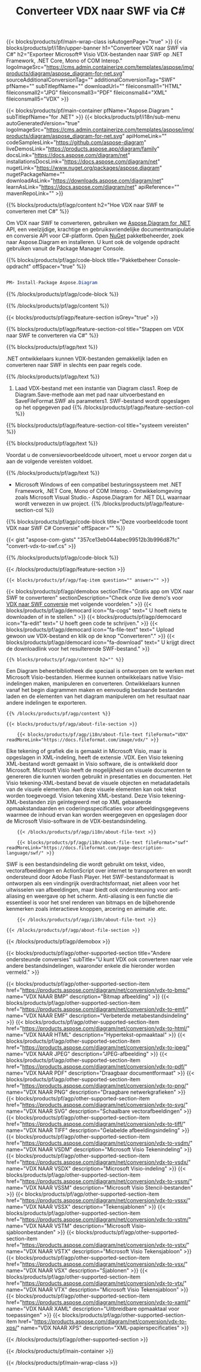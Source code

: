 ﻿---
title: Converteer VDX naar SWF via C# 
weight: 1080
url: /nl/net/conversion/vdx-to-swf/ 
description: Voorbeeldcode voor conversie van VDX naar SWF C#. Gebruik API voorbeeldcode voor batch-VDX-bestanden naar SWF-conversie binnen VB.NET, Asp.NET of een op .NET gebaseerde applicatie.
---
{{< blocks/products/pf/main-wrap-class isAutogenPage="true" >}}
{{< blocks/products/pf/i18n/upper-banner h1="Converteer VDX naar SWF via C#" h2="Exporteer Microsoft® Visio VDX-bestanden naar SWF op .NET Framework, .NET Core, Mono of COM Interop." logoImageSrc="https://cms.admin.containerize.com/templates/aspose/img/products/diagram/aspose_diagram-for-net.svg" sourceAdditionalConversionTag="" additionalConversionTag="SWF" pfName="" subTitlepfName="" downloadUrl="" fileiconsmall1="HTML" fileiconsmall2="JPG" fileiconsmall3="PDF" fileiconsmall4="XML" fileiconsmall5="VDX" >}}

{{< blocks/products/pf/main-container pfName="Aspose.Diagram " subTitlepfName="for .NET" >}}
{{< blocks/products/pf/i18n/sub-menu autoGeneratedVersion="true" logoImageSrc="https://cms.admin.containerize.com/templates/aspose/img/products/diagram/aspose_diagram-for-net.svg" apiHomeLink="" codeSamplesLink="https://github.com/aspose-diagram" liveDemosLink="https://products.aspose.app/diagram/family" docsLink="https://docs.aspose.com/diagram/net" installationsDocsLink="https://docs.aspose.com/diagram/net" nugetLink="https://www.nuget.org/packages/aspose.diagram" nugetPackageName="" downloadAsLink="https://downloads.aspose.com/diagram/net" learnAsLink="https://docs.aspose.com/diagram/net" apiReference="" mavenRepoLink="" >}}

{{% blocks/products/pf/agp/content h2="Hoe VDX naar SWF te converteren met C#" %}}

 Om VDX naar SWF te converteren, gebruiken we
 [Aspose.Diagram for .NET](https://products.aspose.com/diagram/net) 
 API, een veelzijdige, krachtige en gebruiksvriendelijke documentmanipulatie en conversie API voor C#-platform. Open
 [NuGet](https://www.nuget.org/packages/aspose.diagram) 
 pakketbeheerder, zoek naar
 Aspose.Diagram 
 en installeren. U kunt ook de volgende opdracht gebruiken vanuit de Package Manager Console.

{{% blocks/products/pf/agp/code-block title="Pakketbeheer Console-opdracht" offSpacer="true" %}}

```cs

PM> Install-Package Aspose.Diagram


```

{{% /blocks/products/pf/agp/code-block %}}

{{% /blocks/products/pf/agp/content %}}

{{< blocks/products/pf/agp/feature-section isGrey="true" >}}

{{% blocks/products/pf/agp/feature-section-col title="Stappen om VDX naar SWF te converteren via C#" %}}

{{% blocks/products/pf/agp/text %}}

 .NET ontwikkelaars kunnen VDX-bestanden gemakkelijk laden en converteren naar SWF in slechts een paar regels code.

{{% /blocks/products/pf/agp/text %}}

1. Laad VDX-bestand met een instantie van Diagram class1. Roep de Diagram.Save-methode aan met pad naar uitvoerbestand en SaveFileFormat.SWF als parameters1. SWF-bestand wordt opgeslagen op het opgegeven pad
{{% /blocks/products/pf/agp/feature-section-col %}}

{{% blocks/products/pf/agp/feature-section-col title="systeem vereisten" %}}

{{% blocks/products/pf/agp/text %}}

 Voordat u de conversievoorbeeldcode uitvoert, moet u ervoor zorgen dat u aan de volgende vereisten voldoet.

{{% /blocks/products/pf/agp/text %}}

- Microsoft Windows of een compatibel besturingssysteem met .NET Framework, .NET Core, Mono of COM Interop.- Ontwikkelomgeving zoals Microsoft Visual Studio.- Aspose.Diagram for .NET DLL waarnaar wordt verwezen in uw project.
{{% /blocks/products/pf/agp/feature-section-col %}}

{{% blocks/products/pf/agp/code-block title="Deze voorbeeldcode toont VDX naar SWF C# Conversie" offSpacer="" %}}

{{< gist "aspose-com-gists" "357ce13eb044abec99512b3b996d87fc" "convert-vdx-to-swf.cs" >}}

{{% /blocks/products/pf/agp/code-block %}}

{{< /blocks/products/pf/agp/feature-section >}}

    {{< blocks/products/pf/agp/faq-item question="" answer="" >}}
 

<!-- aboutfile Starts -->

{{< blocks/products/pf/agp/demobox sectionTitle="Gratis app om VDX naar SWF te converteren" sectionDescription="Check onze live demo\'s voor [VDX naar SWF conversie](https://products.aspose.app/diagram/conversion/vdx-to-swf) met volgende voordelen." >}}
        {{< blocks/products/pf/agp/democard icon="fa-cogs" text=" U hoeft niets te downloaden of in te stellen." >}}
        {{< blocks/products/pf/agp/democard icon="fa-edit" text=" U hoeft geen code te schrijven." >}}
        {{< blocks/products/pf/agp/democard icon="fa-file-text" text=" Upload gewoon uw VDX-bestand en klik op de knop \"Converteren\"." >}}
        {{< blocks/products/pf/agp/democard icon="fa-download" text=" U krijgt direct de downloadlink voor het resulterende SWF-bestand." >}}

    {{% blocks/products/pf/agp/content h2="" %}}

 Een Diagram beheerbibliotheek die speciaal is ontworpen om te werken met Microsoft Visio-bestanden. Hiermee kunnen ontwikkelaars native Visio-indelingen maken, manipuleren en converteren. Ontwikkelaars kunnen vanaf het begin diagrammen maken en eenvoudig bestaande bestanden laden en de elementen van het diagram manipuleren om het resultaat naar andere indelingen te exporteren.



    {{% /blocks/products/pf/agp/content %}}

    {{< blocks/products/pf/agp/about-file-section >}}

        {{< blocks/products/pf/agp/i18n/about-file-text fileFormat="VDX" readMoreLink="https://docs.fileformat.com/image/vdx/" >}}
Elke tekening of grafiek die is gemaakt in Microsoft Visio, maar is opgeslagen in XML-indeling, heeft de extensie .VDX. Een Visio tekening XML-bestand wordt gemaakt in Visio software, die is ontwikkeld door Microsoft. Microsoft Visio heeft de mogelijkheid om visuele documenten te genereren die kunnen worden gebruikt in presentaties en documenten. Het Visio tekening-XML-bestand bevat de visuele objecten en metadatadetails van de visuele elementen. Aan deze visuele elementen kan ook tekst worden toegevoegd. Vision tekening XML-bestand. Deze Visio tekening-XML-bestanden zijn geïntegreerd met op XML gebaseerde opmaakstandaarden en coderingsspecificaties voor afbeeldingsgegevens waarmee de inhoud ervan kan worden weergegeven en opgeslagen door de Microsoft Visio-software in de VDX-bestandsindeling.

        {{< /blocks/products/pf/agp/i18n/about-file-text >}}

        {{< blocks/products/pf/agp/i18n/about-file-text fileFormat="swf" readMoreLink="https://docs.fileformat.com/page-description-language/swf/" >}}
SWF is een bestandsindeling die wordt gebruikt om tekst, video, vectorafbeeldingen en ActionScript over internet te transporteren en wordt ondersteund door Adobe Flash Player. Het SWF-bestandsformaat is ontworpen als een vindingrijk overdrachtsformaat, niet alleen voor het uitwisselen van afbeeldingen, maar biedt ook ondersteuning voor anti-aliasing en weergave op het scherm. Anti-aliasing is een functie die essentieel is voor het snel renderen van bitmaps en de bijbehorende kenmerken zoals interactieve knoppen, arcering en animatie .etc.

        {{< /blocks/products/pf/agp/i18n/about-file-text >}}

    {{< /blocks/products/pf/agp/about-file-section >}}

{{< /blocks/products/pf/agp/demobox >}}

<!-- aboutfile Ends -->

{{< blocks/products/pf/agp/other-supported-section title="Andere ondersteunde conversies" subTitle="U kunt VDX ook converteren naar vele andere bestandsindelingen, waaronder enkele die hieronder worden vermeld." >}}

{{< blocks/products/pf/agp/other-supported-section-item href="https://products.aspose.com/diagram/net/conversion/vdx-to-bmp/" name="VDX NAAR BMP" description="Bitmap afbeelding" >}}
{{< blocks/products/pf/agp/other-supported-section-item href="https://products.aspose.com/diagram/net/conversion/vdx-to-emf/" name="VDX NAAR EMF" description="Verbeterde metabestandsindeling" >}}
{{< blocks/products/pf/agp/other-supported-section-item href="https://products.aspose.com/diagram/net/conversion/vdx-to-html/" name="VDX NAAR HTML" description="Hypertekst-opmaaktaal" >}}
{{< blocks/products/pf/agp/other-supported-section-item href="https://products.aspose.com/diagram/net/conversion/vdx-to-jpeg/" name="VDX NAAR JPEG" description="JPEG-afbeelding" >}}
{{< blocks/products/pf/agp/other-supported-section-item href="https://products.aspose.com/diagram/net/conversion/vdx-to-pdf/" name="VDX NAAR PDF" description="Draagbaar documentformaat" >}}
{{< blocks/products/pf/agp/other-supported-section-item href="https://products.aspose.com/diagram/net/conversion/vdx-to-png/" name="VDX NAAR PNG" description="Draagbare netwerkgrafieken" >}}
{{< blocks/products/pf/agp/other-supported-section-item href="https://products.aspose.com/diagram/net/conversion/vdx-to-svg/" name="VDX NAAR SVG" description="Schaalbare vectorafbeeldingen" >}}
{{< blocks/products/pf/agp/other-supported-section-item href="https://products.aspose.com/diagram/net/conversion/vdx-to-tiff/" name="VDX NAAR TIFF" description="Gelabelde afbeeldingsindeling" >}}
{{< blocks/products/pf/agp/other-supported-section-item href="https://products.aspose.com/diagram/net/conversion/vdx-to-vsdm/" name="VDX NAAR VSDM" description="Microsoft Visio Tekenindeling" >}}
{{< blocks/products/pf/agp/other-supported-section-item href="https://products.aspose.com/diagram/net/conversion/vdx-to-vsdx/" name="VDX NAAR VSDX" description="Microsoft Visio-indeling" >}}
{{< blocks/products/pf/agp/other-supported-section-item href="https://products.aspose.com/diagram/net/conversion/vdx-to-vssm/" name="VDX NAAR VSSM" description="Microsoft Visio Stencil-bestanden" >}}
{{< blocks/products/pf/agp/other-supported-section-item href="https://products.aspose.com/diagram/net/conversion/vdx-to-vssx/" name="VDX NAAR VSSX" description="Tekensjablonen" >}}
{{< blocks/products/pf/agp/other-supported-section-item href="https://products.aspose.com/diagram/net/conversion/vdx-to-vstm/" name="VDX NAAR VSTM" description="Microsoft Visio-sjabloonbestanden" >}}
{{< blocks/products/pf/agp/other-supported-section-item href="https://products.aspose.com/diagram/net/conversion/vdx-to-vstx/" name="VDX NAAR VSTX" description="Microsoft Visio Tekensjabloon" >}}
{{< blocks/products/pf/agp/other-supported-section-item href="https://products.aspose.com/diagram/net/conversion/vdx-to-vsx/" name="VDX NAAR VSX" description="Sjablonen" >}}
{{< blocks/products/pf/agp/other-supported-section-item href="https://products.aspose.com/diagram/net/conversion/vdx-to-vtx/" name="VDX NAAR VTX" description="Microsoft Visio Tekensjabloon" >}}
{{< blocks/products/pf/agp/other-supported-section-item href="https://products.aspose.com/diagram/net/conversion/vdx-to-xaml/" name="VDX NAAR XAML" description="Uitbreidbare opmaaktaal voor toepassingen" >}}
{{< blocks/products/pf/agp/other-supported-section-item href="https://products.aspose.com/diagram/net/conversion/vdx-to-xps/" name="VDX NAAR XPS" description="XML-papierspecificaties" >}}

{{< /blocks/products/pf/agp/other-supported-section >}}

{{< /blocks/products/pf/main-container >}}
    
{{< /blocks/products/pf/main-wrap-class >}}